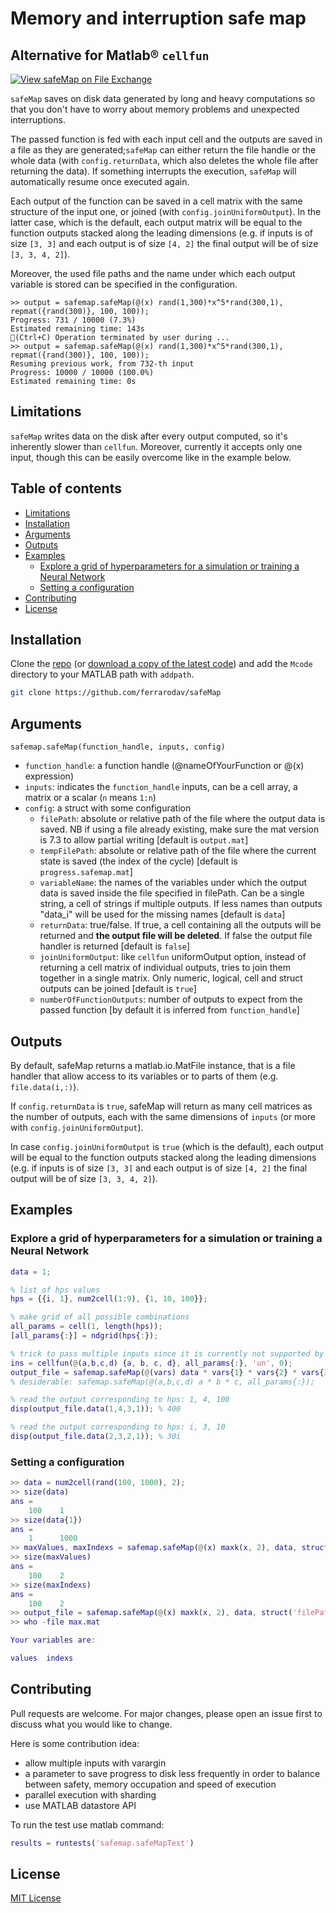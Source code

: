 # Memory and interruption safe map <!-- omit in toc -->

## Alternative for Matlab® `cellfun` <!-- omit in toc -->

[![View safeMap on File Exchange](https://www.mathworks.com/matlabcentral/images/matlab-file-exchange.svg)](https://it.mathworks.com/matlabcentral/fileexchange/90807-safemap)

`safeMap` saves on disk data generated by long and heavy computations so that you don't have to worry about memory problems and unexpected interruptions.

The passed function is fed with each input cell and the outputs are saved in a file as they are generated;`safeMap` can either return the file handle or the whole data (with `config.returnData`, which also deletes the whole file after returning the data). If something interrupts the execution, `safeMap` will automatically resume once executed again.

Each output of the function can be saved in a cell matrix with the same structure of the input one, or joined (with `config.joinUniformOutput`). In the latter case, which is the default, each output matrix will be equal to the function outputs stacked along the leading dimensions (e.g. if inputs is of size `[3, 3]` and each output is of size `[4, 2]` the final output will be of size `[3, 3, 4, 2]`).

Moreover, the used file paths and the name under which each output variable is stored can be specified in the configuration.
<!--When needed, the number of outputs can be manually specified (`config.numberOfFunctionOutputs`) otherwise it will be inferred.-->

```text
>> output = safemap.safeMap(@(x) rand(1,300)*x^5*rand(300,1), repmat({rand(300)}, 100, 100));
Progress: 731 / 10000 (7.3%)
Estimated remaining time: 143s
🔴(Ctrl+C) Operation terminated by user during ...
>> output = safemap.safeMap(@(x) rand(1,300)*x^5*rand(300,1), repmat({rand(300)}, 100, 100));
Resuming previous work, from 732-th input
Progress: 10000 / 10000 (100.0%)
Estimated remaining time: 0s
```

## Limitations

`safeMap` writes data on the disk after every output computed, so it's inherently slower than `cellfun`. Moreover, currently it accepts only one input, though this can be easily overcome like in the example below.

## Table of contents <!-- omit in toc -->

- [Limitations](#limitations)
- [Installation](#installation)
- [Arguments](#arguments)
- [Outputs](#outputs)
- [Examples](#examples)
  - [Explore a grid of hyperparameters for a simulation or training a Neural Network](#explore-a-grid-of-hyperparameters-for-a-simulation-or-training-a-neural-network)
  - [Setting a configuration](#setting-a-configuration)
- [Contributing](#contributing)
- [License](#license)

## Installation

Clone the [repo](https://github.com/ferrarodav/safeMap/) (or [download a copy of the latest code](https://github.com/ferrarodav/safeMap/archive/refs/heads/main.zip)) and add the `Mcode` directory to your MATLAB path with `addpath`.

```bash
git clone https://github.com/ferrarodav/safeMap
```

## Arguments

`safemap.safeMap(function_handle, inputs, config)`
- `function_handle`: a function handle (@nameOfYourFunction or @(x) expression)
- `inputs`: indicates the `function_handle` inputs, can be a cell array, a
    matrix or a scalar (`n` means `1:n`)
- `config`: a struct with some configuration
  - `filePath`: absolute or relative path of the file where the output data is saved. NB if using a file already existing, make sure the mat version is 7.3 to allow partial writing [default is `output.mat`]
  - `tempFilePath`: absolute or relative path of the file where the current state is saved (the index of the cycle) [default is `progress.safemap.mat`]
  - `variableName`: the names of the variables under which the output data is saved inside the file specified in filePath. Can be a single string, a cell of strings if multiple outputs. If less names than outputs "data_i" will be used for the missing names [default is `data`]
  - `returnData`: true/false. If true, a cell containing all the outputs will be returned and **the output file will be deleted**. If false the output file handler is returned [default is `false`]
  - `joinUniformOutput`: like `cellfun` uniformOutput option, instead of returning a cell matrix of individual outputs, tries to join them together in a single matrix. Only numeric, logical, cell and struct outputs can be joined [default is `true`]
  - `numberOfFunctionOutputs`: number of outputs to expect from the passed function [by default it is inferred from `function_handle`]

## Outputs

By default, safeMap returns a matlab.io.MatFile instance, that is a file handler that allow access to its variables or to parts of them (e.g. `file.data(i,:)`).

If `config.returnData` is `true`, safeMap will return as many cell matrices as the number of outputs, each with the same dimensions of `inputs` (or more with `config.joinUniformOutput`).

In case `config.joinUniformOutput` is `true` (which is the default), each output will be equal to the function outputs stacked along the leading dimensions (e.g. if inputs is of size `[3, 3]` and each output is of size `[4, 2]` the final output will be of size `[3, 3, 4, 2]`).

## Examples

### Explore a grid of hyperparameters for a simulation or training a Neural Network

```matlab
data = 1;

% list of hps values 
hps = {{i, 1}, num2cell(1:9), {1, 10, 100}};

% make grid of all possible combinations
all_params = cell(1, length(hps));
[all_params{:}] = ndgrid(hps{:});

% trick to pass multiple inputs since it is currently not supported by safeMap
ins = cellfun(@(a,b,c,d) {a, b, c, d}, all_params{:}, 'un', 0);
output_file = safemap.safeMap(@(vars) data * vars{1} * vars{2} * vars{3}, ins);
% desiderable: safemap.safeMap(@(a,b,c,d) a * b * c, all_params{:});

% read the output corresponding to hps: 1, 4, 100
disp(output_file.data(1,4,3,1)); % 400

% read the output corresponding to hps: i, 3, 10
disp(output_file.data(2,3,2,1)); % 30i
```

### Setting a configuration

```matlab
>> data = num2cell(rand(100, 1000), 2);
>> size(data) 
ans =
    100    1
>> size(data{1}) 
ans =
    1      1000    
>> maxValues, maxIndexs = safemap.safeMap(@(x) maxk(x, 2), data, struct('returnData', true));
>> size(maxValues) 
ans =
    100    2
>> size(maxIndexs) 
ans =
    100    2
>> output_file = safemap.safeMap(@(x) maxk(x, 2), data, struct('filePath', 'max.mat', 'variableNames', {{'values', 'indexs'}}));
>> who -file max.mat

Your variables are:

values  indexs  

```

## Contributing

Pull requests are welcome. For major changes, please open an issue first to discuss what you would like to change.

Here is some contribution idea:

- allow multiple inputs with varargin
- a parameter to save progress to disk less frequently in order to balance between safety, memory occupation and speed of execution
- parallel execution with sharding
- use MATLAB datastore API

To run the test use matlab command:

```matlab
results = runtests('safemap.safeMapTest')
```

## License

[MIT License](https://choosealicense.com/licenses/mit/)
